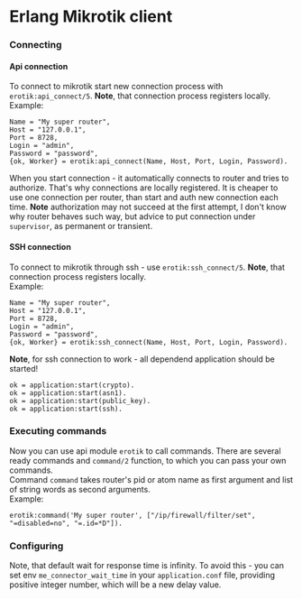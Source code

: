 Erlang Mikrotik client
======================
### Connecting
#### Api connection
To connect to mikrotik start new connection process with `erotik:api_connect/5`. __Note__, that connection process registers locally.   
Example:

    Name = "My super router",
    Host = "127.0.0.1",
    Port = 8728,
    Login = "admin",
    Password = "password",
    {ok, Worker} = erotik:api_connect(Name, Host, Port, Login, Password).
When you start connection - it automatically connects to router and tries to authorize. That's why connections are locally registered. 
It is cheaper to use one connection per router, than start and auth new connection each time. __Note__ authorization may not succeed 
at the first attempt, I don't know why router behaves such way, but advice to put connection under `supervisor`, as permanent or transient.  

#### SSH connection
To connect to mikrotik through ssh - use `erotik:ssh_connect/5`. __Note__, that connection process registers locally.  
Example:

    Name = "My super router",
    Host = "127.0.0.1",
    Port = 8728,
    Login = "admin",
    Password = "password",
    {ok, Worker} = erotik:ssh_connect(Name, Host, Port, Login, Password).
__Note__, for ssh connection to work - all dependend application should be started!  
    
    ok = application:start(crypto).
    ok = application:start(asn1).
    ok = application:start(public_key).
    ok = application:start(ssh).

### Executing commands
Now you can use api module `erotik` to call commands. There are several ready commands and `command/2` function, to which 
you can pass your own commands.  
Command `command` takes router's pid or atom name as first argument and list of string words as second arguments.  
Example:

    erotik:command('My super router', ["/ip/firewall/filter/set", "=disabled=no", "=.id=*D"]).
    
### Configuring
Note, that default wait for response time is infinity. To avoid this - you can set env `me_connector_wait_time` in your `application.conf` file,
providing positive integer number, which will be a new delay value.